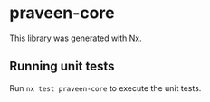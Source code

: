 # praveen-core

This library was generated with [Nx](https://nx.dev).

## Running unit tests

Run `nx test praveen-core` to execute the unit tests.
